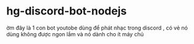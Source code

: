 # hg-discord-bot-nodejs
ờm đây là 1 con bot youtobe dùng để phát nhạc trong discord , có vẻ nó dùng không được ngon lắm và nó dành cho ít máy chủ
